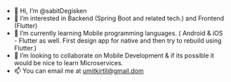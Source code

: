 - 👋 Hi, I’m @sabitDegisken
- 👀 I’m interested in Backend (Spring Boot and related tech.) and Frontend (Flutter)
- 🌱 I’m currently learning Mobile programming languages. ( Android & iOS - Flutter as well. First design app for native and then try to rebuild using Flutter.)
- 💞️ I’m looking to collaborate on Mobile Development & if its possible it would be nice to learn Microservices.
- 📫 You can email me at umitkirtil@gmail.dom

<!---
sabitDegisken/sabitDegisken is a ✨ special ✨ repository because its `README.md` (this file) appears on your GitHub profile.
You can click the Preview link to take a look at your changes.
--->
